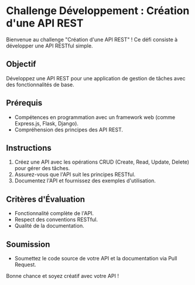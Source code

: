 # Challenge Développement : Création d'une API REST

Bienvenue au challenge "Création d'une API REST" ! Ce défi consiste à développer une API RESTful simple.

## Objectif

Développez une API REST pour une application de gestion de tâches avec des fonctionnalités de base.

## Prérequis

- Compétences en programmation avec un framework web (comme Express.js, Flask, Django).
- Compréhension des principes des API REST.

## Instructions

1. Créez une API avec les opérations CRUD (Create, Read, Update, Delete) pour gérer des tâches.
2. Assurez-vous que l'API suit les principes RESTful.
3. Documentez l'API et fournissez des exemples d'utilisation.

## Critères d'Évaluation

- Fonctionnalité complète de l'API.
- Respect des conventions RESTful.
- Qualité de la documentation.

## Soumission

- Soumettez le code source de votre API et la documentation via Pull Request.

Bonne chance et soyez créatif avec votre API !
